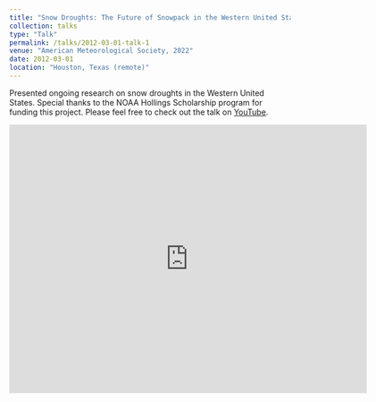 ```yaml
---
title: "Snow Droughts: The Future of Snowpack in the Western United States"
collection: talks
type: "Talk"
permalink: /talks/2012-03-01-talk-1
venue: "American Meteorological Society, 2022"
date: 2012-03-01
location: "Houston, Texas (remote)"
---
```

Presented ongoing research on snow droughts in the Western United States. Special thanks to the NOAA Hollings Scholarship program for funding this project. Please feel free to check out the talk on [YouTube](https://youtu.be/voVa2VLd0aI).

<iframe
    width="640"
    height="480"
    src="https://www.youtube.com/embed/voVa2VLd0aI"
    frameborder="0"
    allow="autoplay; encrypted-media"
    allowfullscreen
>
</iframe>

